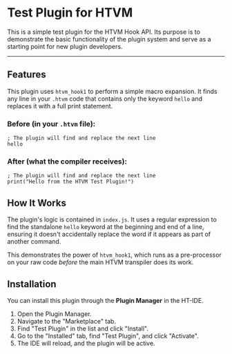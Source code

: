 # Test Plugin for HTVM

This is a simple test plugin for the HTVM Hook API. Its purpose is to demonstrate the basic functionality of the plugin system and serve as a starting point for new plugin developers.

---

## Features

This plugin uses `htvm_hook1` to perform a simple macro expansion. It finds any line in your `.htvm` code that contains only the keyword `hello` and replaces it with a full print statement.

### Before (in your `.htvm` file):
```htvm
; The plugin will find and replace the next line
hello
```

### After (what the compiler receives):
```htvm
; The plugin will find and replace the next line
print("Hello from the HTVM Test Plugin!")
```

## How It Works

The plugin's logic is contained in `index.js`. It uses a regular expression to find the standalone `hello` keyword at the beginning and end of a line, ensuring it doesn't accidentally replace the word if it appears as part of another command.

This demonstrates the power of `htvm_hook1`, which runs as a pre-processor on your raw code *before* the main HTVM transpiler does its work.

## Installation

You can install this plugin through the **Plugin Manager** in the HT-IDE.

1.  Open the Plugin Manager.
2.  Navigate to the "Marketplace" tab.
3.  Find "Test Plugin" in the list and click "Install".
4.  Go to the "Installed" tab, find "Test Plugin", and click "Activate".
5.  The IDE will reload, and the plugin will be active.
